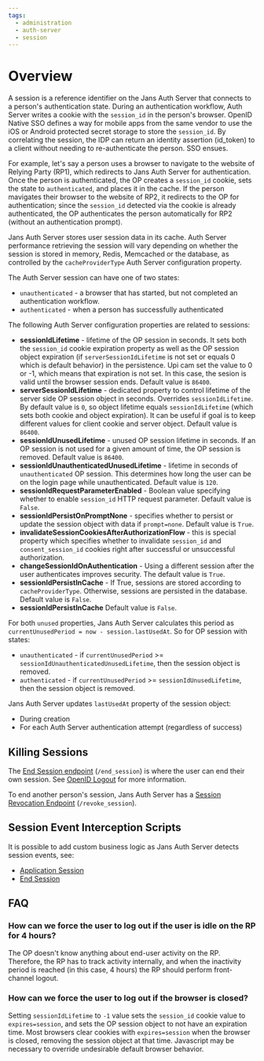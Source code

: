 ```yaml
---
tags:
  - administration
  - auth-server
  - session
---
```


# Overview

A session is a reference identifier on the Jans Auth Server that connects to a
person's authentication state. During an authentication workflow, Auth Server writes a cookie with the `session_id` in the person's browser. OpenID Native
SSO defines a way for mobile apps from the same vendor to use the iOS or Android
protected secret storage to store the `session_id`. By correlating the session,
the IDP can return an identity assertion (id_token) to a client without needing
to re-authenticate the person. SSO ensues.

For example, let's say a person uses a browser to navigate to the website of
Relying Party (RP1), which redirects to Jans Auth Server for authentication.
Once the person is authenticated, the OP creates a `session_id` cookie, sets the
state to `authenticated`, and places it in the cache. If the person mavigates
their browser to the website of RP2, it redirects to the OP for authentication; since the `session_id` detected via the cookie is already authenticated, the OP
authenticates the person automatically for RP2 (without an authentication
prompt).

Jans Auth Server stores user session data in its cache. Auth Server performance
retrieving the session will vary depending on whether the session is stored in memory, Redis, Memcached or the database, as controlled by the
`cacheProviderType` Auth Server configuration property.

The Auth Server session can have one of two states:

- `unauthenticated` - a browser that has started, but not completed an authentication workflow.
- `authenticated` - when a person has successfully authenticated

The following Auth Server configuration properties are related to sessions:

- **sessionIdLifetime** - lifetime of the OP session in seconds. It sets both the `session_id` cookie expiration property as well as the OP session object expiration (if `serverSessionIdLifetime` is not set or equals 0 which is default behavior) in the persistence. Upi cam set the value to 0 or -1, which means that expiration is not set. In this case, the sesion is valid until the browser
session ends. Default value is `86400`.
- **serverSessionIdLifetime** - dedicated property to control lifetime of the server side OP session object in seconds. Overrides `sessionIdLifetime`. By default value is `0`, so object lifetime equals `sessionIdLifetime` (which sets both cookie and object expiration). It can be useful if goal is to keep
different values for client cookie and server object. Default value is `86400`.
- **sessionIdUnusedLifetime** - unused OP session lifetime in seconds. If an OP session is not used for a given amount of time, the OP session is removed.
Default value is `86400`.
- **sessionIdUnauthenticatedUnusedLifetime** - lifetime in seconds of `unauthenticated` OP session. This determines how long the user can be on the login page while unauthenticated. Default value is `120`.
- **sessionIdRequestParameterEnabled** - Boolean value specifying whether to enable `session_id` HTTP request parameter. Default value is `False`.
- **sessionIdPersistOnPromptNone** - specifies whether to persist or update the session object with data if `prompt=none`. Default value is `True`.
- **invalidateSessionCookiesAfterAuthorizationFlow** - this is special property which specifies whether to invalidate `session_id` and `consent_session_id` cookies right after successful or unsuccessful authorization.
- **changeSessionIdOnAuthentication** - Using a different session after the user authenticates improves security. The default value is `True`.
- **sessionIdPersistInCache** - If True, sessions are stored according to `cacheProviderType`. Otherwise, sessions are persisted in the database.
 Default value is `False`.
- **sessionIdPersistInCache** Default value is `False`.

For both `unused` properties, Jans Auth Server calculates this period as `currentUnusedPeriod = now - session.lastUsedAt`. So for OP session with states:

- `unauthenticated` - if `currentUnusedPeriod` >= `sessionIdUnauthenticatedUnusedLifetime`, then the session object is removed.
- `authenticated` - if `currentUnusedPeriod` >= `sessionIdUnusedLifetime`, then the session object is removed.

Jans Auth Server updates `lastUsedAt` property of the session object:

- During creation
- For each Auth Server authentication attempt (regardless of success)

## Killing Sessions

The [End Session endpoint](../endpoints/end-session.md) (`/end_session`)
is where the user can end their own session. See [OpenID Logout](../logout/README.md) for more information.

To end another person's session, Jans Auth Server has a [Session Revocation Endpoint](../endpoints/session-revocation.md) (`/revoke_session`).

## Session Event Interception Scripts

It is possible to add custom business logic as Jans Auth Server detects
session events, see:

  * [Application Session](../../../developer/scripts/application-session.md)
  * [End Session](../../../developer/scripts/end-session.md)

## FAQ

### How can we force the user to log out if the user is idle on the RP for 4 hours?

The OP doesn't know anything about end-user activity on the RP. Therefore, the RP has to track activity internally, and when the inactivity period is reached (in this case, 4 hours) the RP should perform front-channel logout.

### How can we force the user to log out if the browser is closed?

Setting `sessionIdLifetime` to `-1` value sets the `session_id` cookie value to `expires=session`, and sets the OP session object to not have an expiration time. Most browsers clear cookies with `expires=session` when the browser is closed, removing the session object at that time. Javascript may be necessary to override
undesirable default browser behavior.
